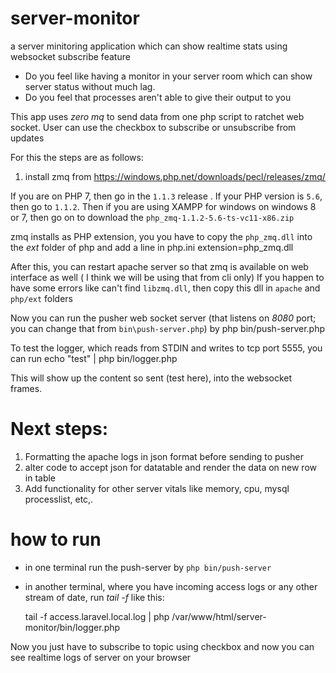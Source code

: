 # server-monitor
a server minitoring application which can show realtime stats using websocket subscribe feature

- Do you feel like having a monitor in your server room which can show server status without much lag.
- Do you feel that processes aren't able to give their output to you

This app uses *zero mq* to send data from one php script to ratchet web socket. User can use the checkbox to subscribe or unsubscribe from updates

For this the steps are as follows:

1. install zmq from https://windows.php.net/downloads/pecl/releases/zmq/

If you are on PHP 7, then go in the `1.1.3` release . If your PHP version is `5.6`, then go to `1.1.2`. Then if you are using XAMPP for windows on windows 8 or 7, then go on to download the `php_zmq-1.1.2-5.6-ts-vc11-x86.zip`

zmq installs as PHP extension, you you have to copy the `php_zmq.dll` into the *ext* folder of php and add a line in php.ini
    extension=php_zmq.dll

After this, you can restart apache server so that zmq is available on web interface as well ( I think we will be using that from cli only)
If you happen to have some errors like can't find `libzmq.dll`, then copy this dll in `apache` and `php/ext` folders

Now you can run the pusher web socket server (that listens on *8080* port; you can change that from `bin\push-server.php`) by
    php bin/push-server.php

To test the logger, which reads from STDIN and writes to tcp port 5555, you can run
    echo "test" | php bin/logger.php

This will show up the content so sent (test here), into the websocket frames. 

# Next steps:

1. Formatting the apache logs in json format before sending to pusher
2. alter code to accept json for datatable and render the data on new row in table
3. Add functionality for other server vitals like memory, cpu, mysql processlist, etc,.

# how to run

- in one terminal run the push-server by `php bin/push-server`
- in another terminal, where you have incoming access logs or any other stream of date, run *tail -f* like this:

    tail -f access.laravel.local.log | php /var/www/html/server-monitor/bin/logger.php

Now you just have to subscribe to topic using checkbox and now you can see realtime logs of server on your browser



